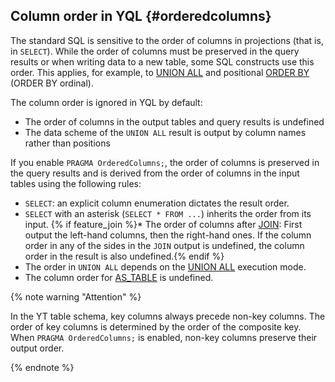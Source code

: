 ## Column order in YQL {#orderedcolumns}

The standard SQL is sensitive to the order of columns in projections (that is, in `SELECT`). While the order of columns must be preserved in the query results or when writing data to a new table, some SQL constructs use this order.
This applies, for example, to [UNION ALL](#unionall) and positional [ORDER BY](#orderby) (ORDER BY ordinal).

The column order is ignored in YQL by default:

* The order of columns in the output tables and query results is undefined
* The data scheme of the `UNION ALL` result is output by column names rather than positions

If you enable `PRAGMA OrderedColumns;`, the order of columns is preserved in the query results and is derived from the order of columns in the input tables using the following rules:

* `SELECT`: an explicit column enumeration dictates the result order.
* `SELECT` with an asterisk (`SELECT * FROM ...`) inherits the order from its input. {% if feature_join %}* The order of columns after [JOIN](../../join.md): First output the left-hand columns, then the right-hand ones. If the column order in any of the sides in the `JOIN` output is undefined, the column order in the result is also undefined.{% endif %}
* The order in `UNION ALL` depends on the [UNION ALL](#unionall) execution mode.
* The column order for [AS_TABLE](#as_table) is undefined.

{% note warning "Attention" %}

In the YT table schema, key columns always precede non-key columns. The order of key columns is determined by the order of the composite key.
When `PRAGMA OrderedColumns;` is enabled, non-key columns preserve their output order.

{% endnote %}

